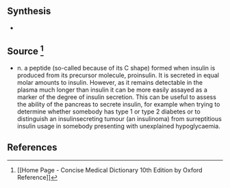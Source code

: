 ## Synthesis
- 
## Source [^1]
- n. a peptide (so-called because of its C shape) formed when insulin is produced from its precursor molecule, proinsulin. It is secreted in equal molar amounts to insulin. However, as it remains detectable in the plasma much longer than insulin it can be more easily assayed as a marker of the degree of insulin secretion. This can be useful to assess the ability of the pancreas to secrete insulin, for example when trying to determine whether somebody has type 1 or type 2 diabetes or to distinguish an insulinsecreting tumour (an insulinoma) from surreptitious insulin usage in somebody presenting with unexplained hypoglycaemia.
## References

[^1]: [[Home Page - Concise Medical Dictionary 10th Edition by Oxford Reference]]